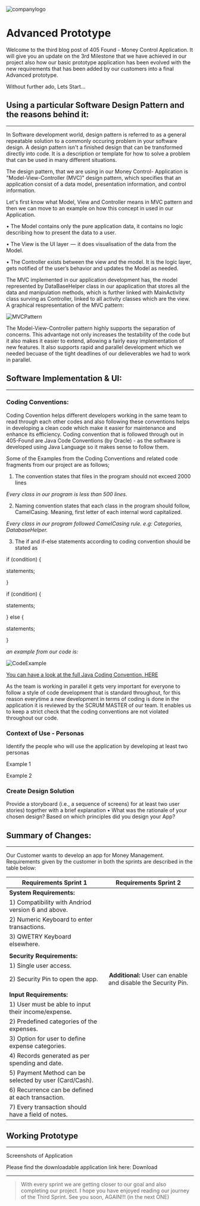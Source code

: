 ![companylogo]({{site.baseurl}}/images/405logo.png)

# Advanced Prototype 

Welcome to the third blog post of 405 Found - Money Control Application. It will give you an update on the 3rd Milestone that we have achieved in our project also how our basic prototype application has been evolved with the new requirements that has been added by our customers into a final Advanced prototype.

Without further ado, Lets Start...

## Using a particular Software Design Pattern and the reasons behind it:  
---------------


In Software development world, design pattern is referred to as a general repeatable solution to a commonly occuring problem in your software design. A design pattern isn't a finished design that can be transformed directly into code. It is a description or template for how to solve a problem that can be used in many different situations.

The design pattern, that we are using in our Money Control- Application is "Model-View-Controller (MVC)" design pattern, which specifies that an application consist of a data model, presentation information, and control information.

Let's first know what Model, View and Controller means in MVC pattern and then we can move to an example on how this concept in used in our Application.

• The Model contains only the pure application data, it contains no logic describing how to present the data to a user.

• The View is the UI layer  —  it does visualisation of the data from the Model.

• The Controller exists between the view and the model. It is the logic layer, gets notified of the user’s behavior and updates the Model as needed.

The MVC implemented in our application development has, the model represented by DataBaseHelper class in our apaplication that stores all the data and manipulation methods, which is further linked with MainActivity class surving as Controller, linked to all activity classes which are the view. A graphical respresentation of the MVC pattern:

![MVCPattern]({{site.baseurl}}/images/designpattern.jpg)

The Model-View-Controller pattern highly supports the separation of concerns. This advantage not only increases the testability of the code but it also makes it easier to extend, allowing a fairly easy implementation of new features. It also supports rapid and parallel development which we needed becuase of the tight deadlines of our delieverables we had to work in parallel.

## Software Implementation & UI:
-----------


### Coding Conventions:

Coding Covention helps different developers working in the same team to read through each other codes and also following these conventions helps in developing a clean code which make it easier for maintenance and enhance its efficiency. Coding convention that is followed through out in 405-Found are Java Code Conventions (by Oracle) - as the software is developed using Java Language so it makes sense to follow them. 


Some of the Examples from the Coding Conventions and related code fragments from our project are as follows;

1) The convention states that files in the program should not exceed 2000 lines 

*Every class in our program is less than 500 lines.*

2) Naming convention states that each class in the program should follow, CamelCasing. Meaning, first letter of each internal word capitalized.

*Every class in our program followed CamelCasing rule. e.g: Categories, DatabaseHelper.*

3) The if and if-else statements according to coding convention should be stated as 


if  (condition) { 
   
   statements;  
   
   }
       
       
if  (condition) { 
   
   statements; 
  
  } else {
  
  statements;
  
  }
    
 
 *an example from our code is:*
 
 ![CodeExample]({{site.baseurl}}/images/CodeExample.JPG)


<span style="color:#0000FF">[You can have a look at the full Java Coding Convention, HERE](https://www.oracle.com/technetwork/java/codeconventions-150003.pdf)</span>


As the team is working in parallel it gets very important for everyone to follow a style of code development that is standard throughout, for this reason everytime a new development in terms of coding is done in the application it is reviewed by the SCRUM MASTER of our team. It enables us to keep a strict check that the coding conventions are not violated throughout our code. 


### Context of Use - Personas
Identify the people who will use the application by developing at least two personas 

Example 1

Example 2


### Create Design Solution
Provide a storyboard (i.e., a sequence of screens) for at least two user stories) together with a brief explanation
• What was the rationale of your chosen design? Based on which principles did you design your App?


## Summary of Changes:
----------

Our Customer wants to develop an app for Money Management. Requirements given by the customer in both the sprints are described in the table below:


 
| Requirements Sprint 1                                  | Requirements Sprint 2		                                          |
| -------------------------------                        |:------------------------------:	                                 | 
| **System Requirements:**                               |			                                                            |
| 1) Compatibility with Andriod version 6 and above.     |       		                                                         |
| 2) Numeric Keyboard to enter transactions.             |      			                                                      |  
| 3) QWETRY Keyboard elsewhere.                          |      			                                                      |  
|                                                        | 	                                                                  |
| **Security Requirements:**                             |               		                                                |
| 1) Single user access.                                 |              			                                             |  
| 2) Security Pin to open the app.                       | **Additional:** User can enable and disable the Security Pin.      |  
|                                                        | 	                                                                  |
| **Input Requirements:**                                |			                                                            |
| 1) User must be able to input their income/expense.    |       		                                                         |
| 2) Predefined categories of the expenses.              |      			                                                      |  
| 3) Option for user to define expense categories.       |      			                                                      |  
| 4) Records generated as per spending and date.         |                                                                    |
| 5) Payment Method can be selected by user (Card/Cash). |                                                                    |
| 6) Recurrence can be defined at each transaction.      |                                                                    |
| 7) Every transaction should have a field of notes.     |                                                                    |


## Working Prototype
-----

Screenshots of Application


Please find the downloadable application link here: Download

---------

> With every sprint we are getting closer to our goal and also completing our project. I hope you have enjoyed reading our journey of the Third Sprint. See you soon, AGAIN!!! (in the next ONE)

